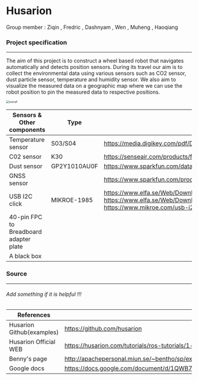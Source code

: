 # Husarion

 Group member : Ziqin , Fredric , Dashnyam , Wen , Muheng , Haoqiang

### Project specification

------

The aim of this project is to construct a wheel based robot that navigates automatically and detects position sensors. During its travel our aim is to collect the environmental data using various sensors such as CO2 sensor, dust particle sensor, temperature and humidity sensor. We also aim to visualize the measured data on a geographic map where we can use the robot position to pin the measured data to respective positions. 

<img src="http://assets.processon.com/chart_image/5fb3ef31e401fd3d93e415fb.png" alt="overall" style="zoom:50%;" />

| Sensors & Other components             | Type         | Datasheet                                                    |
| -------------------------------------- | ------------ | ------------------------------------------------------------ |
| Temperature sensor                     | S03/S04      | https://media.digikey.com/pdf/Data%20Sheets/VersaSense%20PDFs/S03_S04.pdf |
| C02 sensor                             | K30          | https://senseair.com/products/flexibility-counts/k30/        |
| Dust sensor                            | GP2Y1010AU0F | https://www.sparkfun.com/datasheets/Sensors/gp2y1010au_e.pdf |
| GNSS sensor                            |              | https://www.sparkfun.com/products/15005                                                          |
| USB I2C click                          | MIKROE-1985  | https://www.elfa.se/Web/Downloads/_t/ds/MIKROE-1985_eng_tds.pdf , https://www.elfa.se/Web/Downloads/_m/an/MIKROE-1985_eng_man.pdf , https://www.mikroe.com/usb-i2c-click |
| 40-pin FPC to Breadboard adapter plate |              |                                                              |
| A black box                            |              |                                                              |



### Source

------

###### Add something if it is helpful !!!

| References                | LINK                                                         |
| ------------------------- | ------------------------------------------------------------ |
| Husarion Github(examples) | https://github.com/husarion                                  |
| Husarion Official WEB     | https://husarion.com/tutorials/ros-tutorials/1-ros-introduction/ |
| Benny's page              | http://apachepersonal.miun.se/~bentho/sp/exp.htm             |
| Google docs               | https://docs.google.com/document/d/1QWB7308pqFlYp03zOa88j0bqyZHt4ugwdaBqaO2Rk4c/edit |

 

